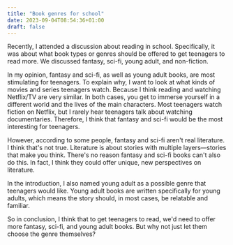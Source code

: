 ```yaml
---
title: "Book genres for school"
date: 2023-09-04T08:54:36+01:00
draft: false
---
```


Recently, I attended a discussion about reading in school. Specifically, it was about what book types or genres should be offered to get teenagers to read more. We discussed fantasy, sci-fi, young adult, and non-fiction.

In my opinion, fantasy and sci-fi, as well as young adult books, are most stimulating for teenagers. To explain why, I want to look at what kinds of movies and series teenagers watch. Because I think reading and watching Netflix/TV are very similar. In both cases, you get to immerse yourself in a different world and the lives of the main characters. Most teenagers watch fiction on Netflix, but I rarely hear teenagers talk about watching documentaries. Therefore, I think that fantasy and sci-fi would be the most interesting for teenagers. 

However, according to some people, fantasy and sci-fi aren't real literature. I think that's not true. Literature is about stories with multiple layers—stories that make you think. There's no reason fantasy and sci-fi books can't also do this. In fact, I think they could offer unique, new perspectives on literature.

In the introduction, I also named young adult as a possible genre that teenagers would like. Young adult books are written specifically for young adults, which means the story should, in most cases, be relatable and familiar.

So in conclusion, I think that to get teenagers to read, we'd need to offer more fantasy, sci-fi, and young adult books.
But why not just let them choose the genre themselves?
